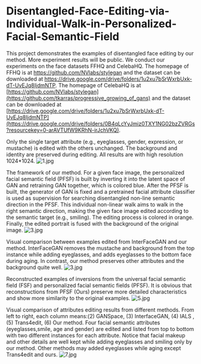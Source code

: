# Disentangled-Face-Editing-via-Individual-Walk-in-Personalized-Facial-Semantic-Field
This project demonstrates the examples of disentangled face editing by our method. More experiment results will be public.
We conduct our experiments on the face datasets FFHQ and CelebaHQ. The homepage of FFHQ is at https://github.com/NVlabs/stylegan and the dataset can be downloaded at https://drive.google.com/drive/folders/1u2xu7bSrWxrbUxk-dT-UvEJq8IjdmNTP. The homepage of CelebaHQ is at [https://github.com/NVlabs/stylegan](https://github.com/tkarras/progressive_growing_of_gans) and the dataset can be downloaded at [https://drive.google.com/drive/folders/1u2xu7bSrWxrbUxk-dT-UvEJq8IjdmNTP](https://drive.google.com/drive/folders/0B4qLcYyJmiz0TXY1NG02bzZVRGs?resourcekey=0-arAVTUfW9KRhN-irJchVKQ).

Only the single target attribute (e.g., eyeglasses, gender, expression, or mustache) is edited with the others unchanged. The background and identity are preserved during editing. All results are with high resolution 1024*1024.
![1.jpg](https://github.com/lcd21/PFSF/blob/main/FigEditedExamplesOurmethod.jpg)

The framework of our method. For a given face image, the personalized facial semantic field (PFSF) is built by inverting it into the latent space of GAN and retraining GAN together, which is colored blue. After the PFSF is built, the generator of GAN is fixed and a pretrained facial attribute classifier is used as supervision for searching disentangled non-line semantic direction in the PFSF. This individual non-linear walk aims to walk in the right semantic direction, making the given face image edited according to the semantic target (e.g., smiling). The editing process is colored in orange. Finally, the edited portrait is fused with the background of the original image.
![3.jpg](https://github.com/lcd21/PFSF/blob/main/Framework.jpg)

Visual comparison between examples edited from InterFaceGAN and our method. InterFaceGAN removes the mustache and background from the top instance while adding eyeglasses, and adds eyeglasses to the bottom face during aging. In contrast, our method preserves other attributes and the background quite well.
![3.jpg](https://github.com/lcd21/PFSF/blob/main/FigentangledExamples.jpg)

Reconstructed examples of inversions from the universal facial semantic field (FSF) and personalized facial semantic fields (PFSF). It is obvious that reconstructions from PFSF (Ours) preserve more detailed characteristics and show more similarity to the original examples.
![5.jpg](https://github.com/lcd21/PFSF/blob/main/figCompared-UFSF-PFSF.jpg)

Visual comparison of  attributes editing results from different methods. From left to right, each column means:(2) GANSpace, (3) InterfaceGAN, (4) IALS , (5) 	Trans4edit, (6) Our method. Four facial semantic attributes (eyeglasses,smile, age and gender) are edited and listed from top to  bottom with two different instances for each attribute.  Notice that facial makeup and other details are well kept while adding eyeglasses and smiling only by our method. Other methods may added eyeglasses while aging except Trans4edit and ours.
![7.jpg](https://github.com/lcd21/PFSF/blob/main/FigEditedExamplesComparisonwithBenchmark.jpg)






